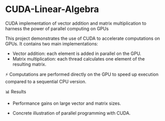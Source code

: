 # CUDA-Linear-Algebra
CUDA implementation of vector addition and matrix multiplication to harness the power of parallel computing on GPUs


This project demonstrates the use of CUDA to accelerate computations on GPUs.
It contains two main implementations:

- Vector addition: each element is added in parallel on the GPU.
- Matrix multiplication: each thread calculates one element of the resulting matrix.

⚡ Computations are performed directly on the GPU to speed up execution compared to a sequential CPU version.

📊 Results

- Performance gains on large vector and matrix sizes.

- Concrete illustration of parallel programming with CUDA.
